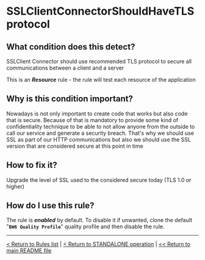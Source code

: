 # SSLClientConnectorShouldHaveTLSprotocol

## What condition does this detect?

SSLClient Connector should use recommended TLS protocol to secure all communications between a client and a server

This is an ***Resource*** rule - the rule will test each resource of the application

## Why is this condition important?

Nowadays is not only important to create code that works but also code that is secure. Because of that is mandatory to provide some kind of confidentiality technique to be able to not allow anyone from the outside to call our service and generate a security breach. That's why we should use SSL as part of our HTTP communications but also we should use the SSL version that are considered secure at this point in time

## How to fix it?

Upgrade the level of SSL used to the considered secure today (TLS 1.0 or higher)

## How do I use this rule?

The rule is **_enabled_** by default. To disable it if unwanted, clone the default "**`BW6 Quality Profile`**" quality profile and then disable the rule.

---
[< Return to Rules list](./RULES.md) | [< Return to STANDALONE operation](../STANDALONE.md) | [<< Return to main README file](../../README.md)
